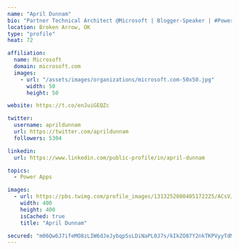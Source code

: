 ```yaml
---
name: "April Dunnam"
bio: "Partner Technical Architect @Microsoft | Blogger-Speaker | #PowerApps, #PowerAutomate, #Office365, #SharePoint | #WIT | #Karaoke Queen"
location: Broken Arrow, OK
type: "profile"
heat: 72

affiliation:
  name: Microsoft
  domain: microsoft.com
  images:
    - url: "/assets/images/organizations/microsoft.com-50x50.jpg"
      width: 50
      height: 50

website: https://t.co/enJuiGEQZc

twitter:
  username: aprildunnam
  url: https://twitter.com/aprildunnam
  followers: 5304

linkedin:
  url: https://www.linkedin.com/public-profile/in/april-dunnam

topics:
  - Power Apps

images:
  - url: https://pbs.twimg.com/profile_images/1313252080405172225/ACsVJFqU_400x400.jpg
    width: 400
    height: 400
    isCached: true
    title: "April Dunnam"

secured: "m06Qw6J7ifeMO8zLIW6dJeJybqpSsLDiNaPL0J7s/kIkZO87Y2nkTKPVyyTdM/pLbAiivFNpqZGg8g6mkMTi/u2RG6uURKmyCfZpNURXhFADF/fTge6K0nbHmQVeMY1wi2qQ0C5755aY0GGSMXLqvZixJ75BT+t+obEpaFBDBA7AGC2HbtE69et+tfB8vdPKC7ke2kfbuE57YO49uFYuZ4YifZ1nE+sgcyOVfq2/e3G75f06dsr0+duX8dwkXSQRXGM2Q186r9A0+t8zyu7Bj7cXa+vV3X6ovDSGJwzzxUUJ3EeWebDZmCSv0jxjIdxtrLN8Sa5rKEvNsUp/CZACn3nyrAWT/QRVNae6o39GrmzGAYsR5gp9lNzLde1SjawnO19TpBG0yqIPyXU7x2O3a/baGJFYhHZRg5KTbT5RYIw=;5icBeodQxHwXG/A+uh8BpA=="
---
```


